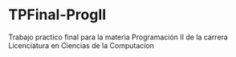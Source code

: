 # TPFinal-ProgII
Trabajo practico final para la materia Programación II de la carrera Licenciatura en Ciencias de la Computacion
